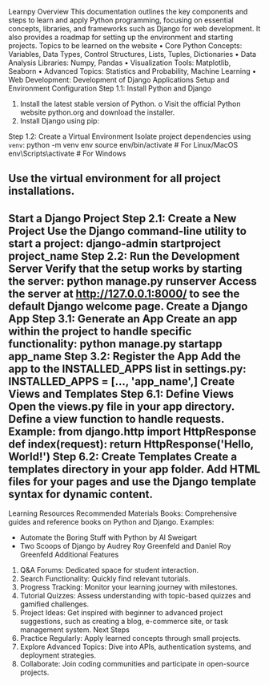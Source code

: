 Learnpy 
Overview
This documentation outlines the key components and steps to learn and apply Python programming, focusing on essential concepts, libraries, and frameworks such as Django for web development. It also provides a roadmap for setting up the environment and starting projects.
Topics to be learned on the website
•	Core Python Concepts: Variables, Data Types, Control Structures, Lists, Tuples, Dictionaries
•	Data Analysis Libraries: Numpy, Pandas
•	Visualization Tools: Matplotlib, Seaborn
•	Advanced Topics: Statistics and Probability, Machine Learning
•	Web Development: Development of Django Applications
Setup and Environment Configuration
Step 1.1: Install Python and Django
1.	Install the latest stable version of Python.
o	Visit the official Python website python.org and download the installer.
2.	Install Django using pip:

Step 1.2: Create a Virtual Environment
Isolate project dependencies using `venv`:
python -m venv env
source env/bin/activate   # For Linux/MacOS
env\Scripts\activate     # For Windows

Use the virtual environment for all project installations.
---
Start a Django Project
Step 2.1: Create a New Project
Use the Django command-line utility to start a project:
django-admin startproject project_name
Step 2.2: Run the Development Server
Verify that the setup works by starting the server:
python manage.py runserver
Access the server at http://127.0.0.1:8000/ to see the default Django welcome page.
Create a Django App
Step 3.1: Generate an App
Create an app within the project to handle specific functionality:
python manage.py startapp app_name
Step 3.2: Register the App
Add the app to the INSTALLED_APPS list in settings.py:
INSTALLED_APPS = [..., 'app_name',]
Create Views and Templates
Step 6.1: Define Views
Open the views.py file in your app directory.
Define a view function to handle requests. Example:
from django.http import HttpResponse
def index(request): return HttpResponse('Hello, World!')
Step 6.2: Create Templates
Create a templates directory in your app folder.
Add HTML files for your pages and use the Django template syntax for dynamic content.
---
Learning Resources
Recommended Materials
Books: Comprehensive guides and reference books on Python and Django.
Examples:
* Automate the Boring Stuff with Python by Al Sweigart
* Two Scoops of Django by Audrey Roy Greenfeld and Daniel Roy Greenfeld
Additional Features
1.	Q&A Forums: Dedicated space for student interaction.
2.	Search Functionality: Quickly find relevant tutorials.
3.	Progress Tracking: Monitor your learning journey with milestones.
4.	Tutorial Quizzes: Assess understanding with topic-based quizzes and gamified challenges.
5.	Project Ideas: Get inspired with beginner to advanced project suggestions, such as creating a blog, e-commerce site, or task management system.
Next Steps
1. Practice Regularly: Apply learned concepts through small projects.
2. Explore Advanced Topics: Dive into APIs, authentication systems, and deployment strategies.
3. Collaborate: Join coding communities and participate in open-source projects.
